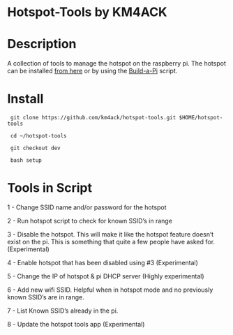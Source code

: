 # Hotspot-Tools by KM4ACK

# Description

A collection of tools to manage the hotspot on the raspberry pi.
The hotspot can be installed [from here](https://github.com/km4ack/pi-scripts/blob/master/autohotspotN-setup)
or by using the [Build-a-Pi](https://github.com/km4ack/pi-build) script.

# Install

     git clone https://github.com/km4ack/hotspot-tools.git $HOME/hotspot-tools 

     cd ~/hotspot-tools

     git checkout dev

     bash setup

# Tools in Script

1 - Change SSID name and/or password for the hotspot 

2 - Run hotspot script to check for known SSID’s in range

3 - Disable the hotspot. This will make it like the hotspot feature doesn’t exist on the pi. This is something that quite a few people have asked for. (Experimental)

4 - Enable hotspot that has been disabled using #3 (Experimental)

5 - Change the IP of hotspot & pi DHCP server (Highly experimental)

6 - Add new wifi SSID. Helpful when in hotspot mode and no previously known SSID’s are in range.

7 - List Known SSID’s already in the pi.

8 - Update the hotspot tools app (Experimental)

